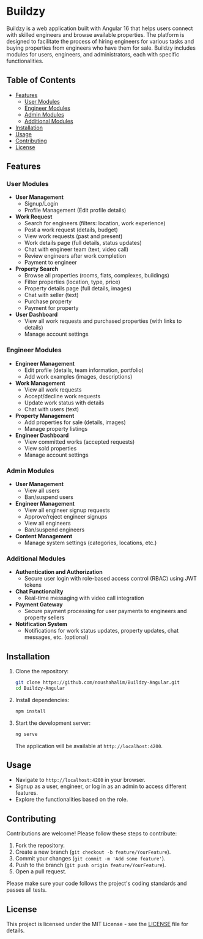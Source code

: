 # Buildzy

Buildzy is a web application built with Angular 16 that helps users connect with skilled engineers and browse available properties. The platform is designed to facilitate the process of hiring engineers for various tasks and buying properties from engineers who have them for sale. Buildzy includes modules for users, engineers, and administrators, each with specific functionalities.

## **Table of Contents**
- [Features](#features)
  - [User Modules](#user-modules)
  - [Engineer Modules](#engineer-modules)
  - [Admin Modules](#admin-modules)
  - [Additional Modules](#additional-modules)
- [Installation](#installation)
- [Usage](#usage)
- [Contributing](#contributing)
- [License](#license)

## **Features**

### **User Modules**
- **User Management**
  - Signup/Login
  - Profile Management (Edit profile details)
- **Work Request**
  - Search for engineers (filters: location, work experience)
  - Post a work request (details, budget)
  - View work requests (past and present)
  - Work details page (full details, status updates)
  - Chat with engineer team (text, video call)
  - Review engineers after work completion
  - Payment to engineer
- **Property Search**
  - Browse all properties (rooms, flats, complexes, buildings)
  - Filter properties (location, type, price)
  - Property details page (full details, images)
  - Chat with seller (text)
  - Purchase property
  - Payment for property
- **User Dashboard**
  - View all work requests and purchased properties (with links to details)
  - Manage account settings

### **Engineer Modules**
- **Engineer Management**
  - Edit profile (details, team information, portfolio)
  - Add work examples (images, descriptions)
- **Work Management**
  - View all work requests
  - Accept/decline work requests
  - Update work status with details
  - Chat with users (text)
- **Property Management**
  - Add properties for sale (details, images)
  - Manage property listings
- **Engineer Dashboard**
  - View committed works (accepted requests)
  - View sold properties
  - Manage account settings

### **Admin Modules**
- **User Management**
  - View all users
  - Ban/suspend users
- **Engineer Management**
  - View all engineer signup requests
  - Approve/reject engineer signups
  - View all engineers
  - Ban/suspend engineers
- **Content Management**
  - Manage system settings (categories, locations, etc.)

### **Additional Modules**
- **Authentication and Authorization**
  - Secure user login with role-based access control (RBAC) using JWT tokens
- **Chat Functionality**
  - Real-time messaging with video call integration
- **Payment Gateway**
  - Secure payment processing for user payments to engineers and property sellers
- **Notification System**
  - Notifications for work status updates, property updates, chat messages, etc. (optional)

## **Installation**

1. Clone the repository:
    ```bash
    git clone https://github.com/noushahalim/Buildzy-Angular.git
    cd Buildzy-Angular
    ```

2. Install dependencies:
    ```bash
    npm install
    ```

3. Start the development server:
    ```bash
    ng serve
    ```
    The application will be available at `http://localhost:4200`.

## **Usage**

- Navigate to `http://localhost:4200` in your browser.
- Signup as a user, engineer, or log in as an admin to access different features.
- Explore the functionalities based on the role.

## **Contributing**

Contributions are welcome! Please follow these steps to contribute:

1. Fork the repository.
2. Create a new branch (`git checkout -b feature/YourFeature`).
3. Commit your changes (`git commit -m 'Add some feature'`).
4. Push to the branch (`git push origin feature/YourFeature`).
5. Open a pull request.

Please make sure your code follows the project's coding standards and passes all tests.

## **License**

This project is licensed under the MIT License - see the [LICENSE](LICENSE) file for details.
